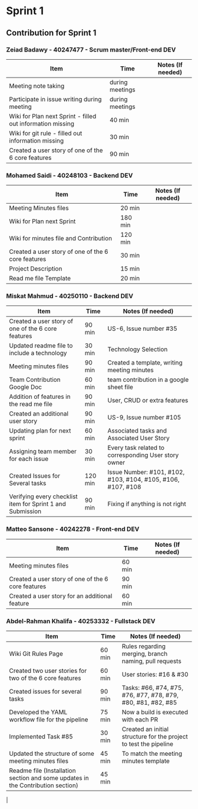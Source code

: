 # Sprint 1
## Contribution for Sprint 1

### Zeiad Badawy - 40247477 - Scrum master/Front-end DEV
| Item                        | Time      | Notes (If needed)                                               |
|-----------------------------|-----------|------------------------------------------------------------------|
| Meeting note taking         | during meetings |                |
| Participate in issue writing during meeting | during meetings |  |
| Wiki for Plan next Sprint - filled out information missing | 40 min |                                             |
| Wiki for git rule - filled out information missing | 30 min |                                             |
| Created a user story of one of the 6 core features | 90 min |                           |


### Mohamed Saidi - 40248103 - Backend DEV
| Item                        | Time      | Notes (If needed)                                               |
|-----------------------------|-----------|------------------------------------------------------------------|
| Meeting Minutes files       | 20 min    |                         |
| Wiki for Plan next Sprint   | 180 min    |                                                    |
| Wiki for minutes file and Contribution | 120 min | 
| Created a user story of one of the 6 core features | 30 min |                           |
| Project Description         | 15 min    |                                                        |
| Read me file Template       |    20 min       |                                                     |






### Miskat Mahmud - 40250110 - Backend DEV
| Item                        | Time      | Notes (If needed)                                               |
|-----------------------------|-----------|------------------------------------------------------------------|
| Created a user story of one of the 6 core features | 90 min |  US-6, Issue number #35                         |
| Updated readme file to include a technology  | 30 min |      Technology Selection                                       |
| Meeting minutes files       | 90 min    |    Created a template, writing meeting minutes                     |
| Team Contribution Google Doc| 60 min   |  team contribution in a google sheet file
| Addition of features in the read me file| 90 min   | User, CRUD or extra features
| Created an additional user story  | 90 min |    US-9, Issue number #105                       |
| Updating plan for next sprint  | 60 min |    Associated tasks and Associated User Story                       |
| Assigning team member for each issue  | 30 min |    Every task related to corresponding User story owner                       |
| Created Issues for Several tasks  | 120 min |    Issue Number: #101, #102, #103, #104, #105, #106, #107, #108                      |
| Verifying every checklist item for Sprint 1 and Submission  | 90 min |    Fixing if anything is not right                       |



### Matteo Sansone - 40242278 - Front-end DEV
| Item                        | Time      | Notes (If needed)                                               |
|-----------------------------|-----------|------------------------------------------------------------------|
| Meeting minutes files        | 60 min    |                         |
| Created a user story of one of the 6 core features | 90 min |                           |
| Created a user story for an additional feature | 60 min |                           |



### Abdel-Rahman Khalifa - 40253332 - Fullstack DEV
| Item                        | Time      | Notes (If needed)                                                 |
|-----------------------------|-----------|-------------------------------------------------------------------|
| Wiki Git Rules Page      | 60 min    | Rules regarding merging, branch naming, pull requests                |
| Created two user stories for two of the 6 core features | 60 min | User stories: #16 & #30                  |
| Created issues for several tasks| 90 min    | Tasks: #66, #74, #75, #76, #77, #78, #79, #80, #81, #82, #85  |             |
| Developed the YAML workflow file for the pipeline| 75 min | Now a build is executed with each PR            |
| Implemented Task #85 | 30 min | Created an initial structure for the project to test the pipeline           |
| Updated the structure of some meeting minutes files | 45 min | To match the meeting minutes template        |
| Readme file (Installation section and some updates in the Contribution section) | 45 min |                  |
| 




